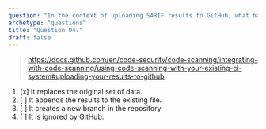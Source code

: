 ```yaml
---
question: "In the context of uploading SARIF results to GitHub, what happens when a second SARIF results file is uploaded for a commit?"
archetype: "questions"
title: "Question 047"
draft: false
---
```


> https://docs.github.com/en/code-security/code-scanning/integrating-with-code-scanning/using-code-scanning-with-your-existing-ci-system#uploading-your-results-to-github
1. [x] It replaces the original set of data.
1. [ ] It appends the results to the existing file.
1. [ ] It creates a new branch in the repository
1. [ ] It is ignored by GitHub.
